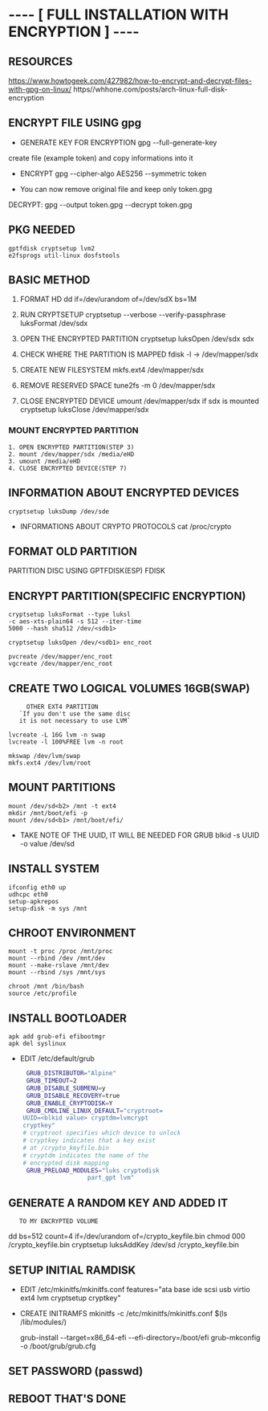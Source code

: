 # ---- [ FULL INSTALLATION WITH ENCRYPTION  ] ----

## RESOURCES 
  https://www.howtogeek.com/427982/how-to-encrypt-and-decrypt-files-with-gpg-on-linux/
  https//whhone.com/posts/arch-linux-full-disk-encryption

## ENCRYPT FILE USING gpg
  * GENERATE KEY FOR ENCRYPTION
    gpg --full-generate-key
  
  create file (example token) and copy informations into it 
  
  * ENCRYPT
  gpg --cipher-algo AES256 --symmetric token

  * You can now remove original file and keep only token.gpg
  
  DECRYPT:
    gpg --output token.gpg --decrypt token.gpg

## PKG NEEDED
	gptfdisk cryptsetup lvm2 
	e2fsprogs util-linux dosfstools

## BASIC METHOD
  1. FORMAT HD
	dd if=/dev/urandom of=/dev/sdX bs=1M	

  2. RUN CRYPTSETUP
	cryptsetup --verbose --verify-passphrase luksFormat /dev/sdx

  3. OPEN THE ENCRYPTED PARTITION
	cryptsetup luksOpen /dev/sdx sdx

  4. CHECK WHERE THE PARTITION IS MAPPED
	fdisk -l → /dev/mapper/sdx

  5. CREATE NEW FILESYSTEM
	mkfs.ext4 /dev/mapper/sdx

  6. REMOVE RESERVED SPACE
	tune2fs -m 0 /dev/mapper/sdx

  7. CLOSE ENCRYPTED DEVICE
	umount /dev/mapper/sdx			if sdx is mounted
	cryptsetup luksClose /dev/mapper/sdx

### MOUNT ENCRYPTED PARTITION
	1. OPEN ENCRYPTED PARTITION(STEP 3)
	2. mount /dev/mapper/sdx /media/eHD
	3. umount /media/eHD
	4. CLOSE ENCRYPTED DEVICE(STEP 7)
	
## INFORMATION ABOUT ENCRYPTED DEVICES
	cryptsetup luksDump /dev/sde

* INFORMATIONS ABOUT CRYPTO PROTOCOLS
	cat /proc/crypto

## FORMAT OLD PARTITION 
   PARTITION DISC USING GPTFDISK(ESP) FDISK

## ENCRYPT PARTITION(SPECIFIC ENCRYPTION) 
	cryptsetup luksFormat --type luksl 
	-c aes-xts-plain64 -s 512 --iter-time 
 	5000 --hash sha512 /dev/<sdb1>

	cryptsetup luksOpen /dev/<sdb1> enc_root

	pvcreate /dev/mapper/enc_root
	vgcreate /dev/mapper/enc_root

## CREATE TWO LOGICAL VOLUMES 16GB(SWAP)
         OTHER EXT4 PARTITION
       `If you don't use the same disc 
       it is not necessary to use LVM`

	lvcreate -L 16G lvm -n swap
	lvcreate -l 100%FREE lvm -n root

	mkswap /dev/lvm/swap
	mkfs.ext4 /dev/lvm/root

## MOUNT PARTITIONS
	mount /dev/sd<b2> /mnt -t ext4
	mkdir /mnt/boot/efi -p
	mount /dev/sd<b1> /mnt/boot/efi/

* TAKE NOTE OF THE UUID, IT WILL BE
   NEEDED FOR GRUB 
	blkid -s UUID -o value /dev/sd<b2>

## INSTALL SYSTEM
	ifconfig eth0 up
	udhcpc eth0
	setup-apkrepos
	setup-disk -m sys /mnt

## CHROOT ENVIRONMENT
	mount -t proc /proc /mnt/proc
	mount --rbind /dev /mnt/dev
	mount --make-rslave /mnt/dev
	mount --rbind /sys /mnt/sys
	
	chroot /mnt /bin/bash
	source /etc/profile
	
## INSTALL BOOTLOADER
	apk add grub-efi efibootmgr
	apk del syslinux

* EDIT /etc/default/grub 
```bash
     GRUB_DISTRIBUTOR="Alpine"
     GRUB_TIMEOUT=2
     GRUB_DISABLE_SUBMENU=y
     GRUB_DISABLE_RECOVERY=true
     GRUB_ENABLE_CRYPTODISK=Y
     GRUB_CMDLINE_LINUX_DEFAULT="cryptroot=
   	UUID=<blkid value> cryptdm=lvmcrypt 
	cryptkey"
    # cryptroot specifies which device to unlock
    # cryptkey indicates that a key exist 
    # at /crypto_keyfile.bin
    # cryptdm indicates the name of the 
    # encrypted disk mapping
     GRUB_PRELOAD_MODULES="luks cryptodisk 
        		      part_gpt lvm" 	
```

## GENERATE A RANDOM KEY AND ADDED IT 
       TO MY ENCRYPTED VOLUME
   dd bs=512 count=4 if=/dev/urandom 
	    of=/crypto_keyfile.bin
   chmod 000 /crypto_keyfile.bin
   cryptsetup luksAddKey /dev/sd<b2> 
                 /crypto_keyfile.bin

## SETUP INITIAL RAMDISK
 * EDIT /etc/mkinitfs/mkinitfs.conf
     features="ata base ide scsi usb 
              virtio ext4 lvm cryptsetup cryptkey"
	
 * CREATE INITRAMFS 
     mkinitfs -c /etc/mkinitfs/mkinitfs.conf 
     	$(ls /lib/modules/)

      grub-install --target=x86_64-efi 
      	  --efi-directory=/boot/efi	
      grub-mkconfig -o /boot/grub/grub.cfg

## SET PASSWORD (passwd)
## REBOOT THAT'S DONE
